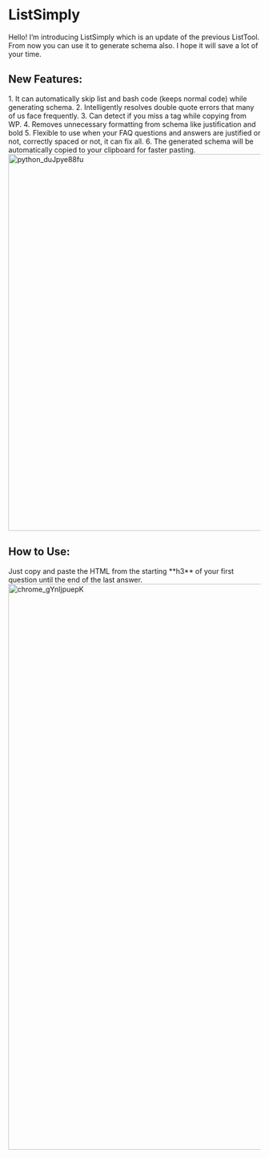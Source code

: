 # ListSimply
Hello! I’m introducing ListSimply which is an update of the previous ListTool. From now you can use it to generate schema also. I hope it will save a lot of your time.

<h2>New Features:</h2>
1. It can automatically skip list and bash code (keeps normal code) while generating schema.
2. Intelligently resolves double quote errors that many of us face frequently.
3. Can detect if you miss a tag while copying from WP.
4. Removes unnecessary formatting from schema like justification and bold
5. Flexible to use when your FAQ questions and answers are justified or not, correctly spaced or not, it can fix all.
6. The generated schema will be automatically copied to your clipboard for faster pasting.

<img width="751" alt="python_duJpye88fu" src="https://github.com/Ashik-90/LinuxSimply-List-Tool/assets/58724901/5dc49548-4935-47bc-9f3f-f24a1def1d0c">
<br>
<h2>How to Use:</h2>
Just copy and paste the HTML from the starting **h3** of your first question until the end of the last answer. <br>
<img width="1128" alt="chrome_gYnIjpuepK" src="https://github.com/Ashik-90/LinuxSimply-List-Tool/assets/58724901/9f0083b6-af03-4661-a72a-ed24efff8380">

